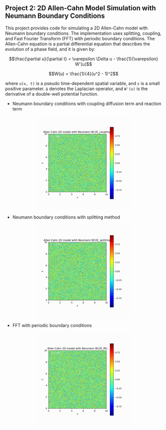 ## Project 2: 2D Allen-Cahn Model Simulation with Neumann Boundary Conditions

This project provides code for simulating a 2D Allen-Cahn model with Neumann boundary conditions. The implementation uses splitting, coupling, and Fast Fourier Transform (FFT) with periodic boundary conditions.
The Allen-Cahn equation is a partial differential equation that describes the evolution of a phase field, and it is given by:

```math
\frac{\partial u}{\partial t} = \varepsilon \Delta u - \frac{1}{\varepsilon} W'(u)
```

```math
W(u) = \frac{1}{4}(u^2 - 1)^2
```

where `u(x, t)` is a pseudo time-dependent spatial variable, and `ε` is a small positive parameter. `Δ` denotes the Laplacian operator, and `W'(u)` is the derivative of a double-well potential function.


- Neumann boundary conditions with coupling diffusion term and reaction term

<div style="text-align: center">
    <img src="project2/media/IE_coupling.gif" alt="Sample GIF" width="300" height="300">
</div>

- Neumann boundary conditions with splitting method

<div style="text-align: center">
    <img src="project2/media/IE_splitting.gif" alt="Sample GIF" width="300" height="300">
</div>

- FFT with periodic boundary conditions

<div style="text-align: center">
    <img src="project2/media/IE_fft.gif" alt="Sample GIF" width="300" height="300">
</div>
